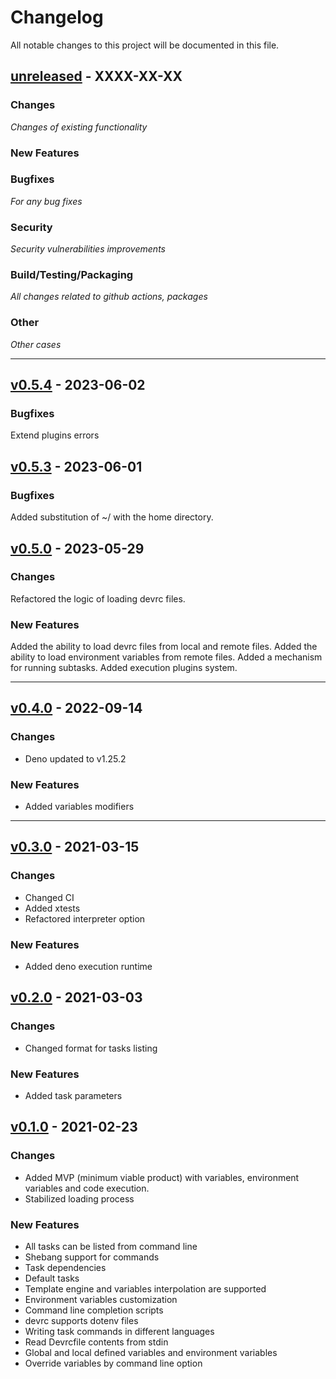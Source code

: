 Changelog
=========

All notable changes to this project will be documented in this file.


## [unreleased](https://github.com/devrc-hub/devrc/releases/tag/vX.X.X) - XXXX-XX-XX

### Changes
_Changes of existing functionality_

### New Features

### Bugfixes
_For any bug fixes_


### Security
_Security vulnerabilities improvements_

### Build/Testing/Packaging
_All changes related to github actions, packages_

### Other
_Other cases_

---

## [v0.5.4](https://github.com/devrc-hub/devrc/releases/tag/v0.5.4) - 2023-06-02

### Bugfixes
Extend plugins errors


## [v0.5.3](https://github.com/devrc-hub/devrc/releases/tag/v0.5.3) - 2023-06-01

### Bugfixes
Added substitution of ~/ with the home directory.


## [v0.5.0](https://github.com/devrc-hub/devrc/releases/tag/v0.5.0) - 2023-05-29

### Changes
Refactored the logic of loading devrc files.

### New Features

Added the ability to load devrc files from local and remote files.
Added the ability to load environment variables from remote files.
Added a mechanism for running subtasks.
Added execution plugins system.


---

## [v0.4.0](https://github.com/devrc-hub/devrc/releases/tag/vX.X.X) - 2022-09-14

### Changes
- Deno updated to v1.25.2

### New Features
- Added variables modifiers

---


## [v0.3.0](https://github.com/devrc-hub/devrc/releases/tag/v0.3.0) - 2021-03-15

### Changes
- Changed CI
- Added xtests
- Refactored interpreter option

### New Features

- Added deno execution runtime


## [v0.2.0](https://github.com/devrc-hub/devrc/releases/tag/v0.2.0) - 2021-03-03

### Changes
- Changed format for tasks listing

### New Features

- Added task parameters


## [v0.1.0](https://github.com/devrc-hub/devrc/releases/tag/v0.1.0) - 2021-02-23

### Changes

- Added MVP (minimum viable product) with variables, environment variables and code execution.
- Stabilized loading process

### New Features

- All tasks can be listed from command line
- Shebang support for commands
- Task dependencies
- Default tasks
- Template engine and variables interpolation are supported
- Environment variables customization
- Command line completion scripts
- devrc supports dotenv files
- Writing task commands in different languages
- Read Devrcfile contents from stdin
- Global and local defined variables and environment variables
- Override variables by command line option

